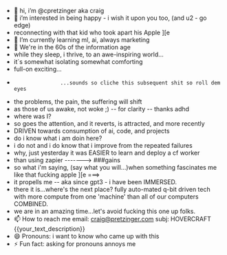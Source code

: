 - 👋 hi, i’m @cpretzinger aka craig
- 👀 i’m interested in being happy - i wish it upon you too, (and u2 - go edge)
- reconnecting with that kid who took apart his Apple ][e
- 🌱 I’m currently learning ml, ai, always marketing
- 💞️ We're in the 60s of the information age
- while they sleep, i thrive, to an awe-inspiring world...
- it`s somewhat isolating
                                somewhat comforting
- full-on exciting...
-                    ...sounds so cliche this subsequent shit so roll dem eyes
- the problems, the pain, the suffering will shift
- as those of us awake, not woke ;) -- for clarity -- thanks adhd
- where was I?
- so goes the attention, and it reverts, is attracted, and more recently
- DRIVEN towards consumption of ai, code, and projects
- do i know what i am doin here?
- i do not and i do know that i improve from the repeated failures
- why, just yesterday it was EASIER to learn and deploy a cf worker
- than using zapier -------> ###gains
- so what i'm saying, (say what you will...)when something fascinates me like that fucking apple ][e ===>
- it propells me -- aka since gpt3 - i have been IMMERSED.
- there it is...where's the next place? fully auto-mated q-bit driven tech with more compute from one 'machine' than all of our computers COMBINED.
- we are in an amazing time...let's avoid fucking this one up folks.
- 📫 How to reach me email: craig@pretzinger.com subj: HOVERCRAFT {{your_text_description}}
- 😄 Pronouns: i want to know who came up with this  
- ⚡ Fun fact: asking for pronouns annoys me

<!---
cpretzinger/cpretzinger is a ✨ special ✨ repository because its `README.md` (this file) appears on your GitHub profile.
You can click the Preview link to take a look at your changes.
--->
